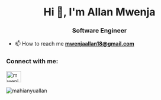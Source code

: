 <h1 align="center">Hi 👋, I'm Allan Mwenja</h1>
<h3 align="center">Software Engineer</h3>

- 📫 How to reach me **mwenjaallan18@gmail.com**

<h3 align="left">Connect with me:</h3>
<p align="left">
<a href="https://twitter.com/mwenja_allan" target="blank"><img align="center" src="https://raw.githubusercontent.com/rahuldkjain/github-profile-readme-generator/master/src/images/icons/Social/twitter.svg" alt="mwenja_allan" height="30" width="40" /></a>
</p>


<p><img align="center" src="https://github-readme-stats.vercel.app/api/top-langs?username=mahianyuallan&show_icons=true&locale=en&layout=compact" alt="mahianyuallan" /></p>

